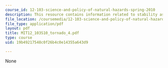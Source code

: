```yaml
---
course_id: 12-103-science-and-policy-of-natural-hazards-spring-2010
description: This resource contains information related to stability assessment.
file_location: /coursemedia/12-103-science-and-policy-of-natural-hazards-spring-2010/19b49217548c0f26b4c0e14355a643d9_MIT12_103S10_tornado_4.pdf
file_type: application/pdf
layout: pdf
title: MIT12_103S10_tornado_4.pdf
type: course
uid: 19b49217548c0f26b4c0e14355a643d9

---
```

None